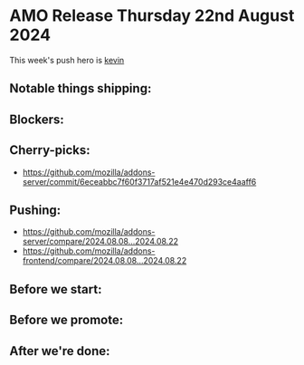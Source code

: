 # AMO Release Thursday 22nd August 2024

This week's push hero is [kevin](https://github.com/KevinMind)

## Notable things shipping:

## Blockers:

## Cherry-picks:
- https://github.com/mozilla/addons-server/commit/6eceabbc7f60f3717af521e4e470d293ce4aaff6

## Pushing:

- https://github.com/mozilla/addons-server/compare/2024.08.08...2024.08.22
- https://github.com/mozilla/addons-frontend/compare/2024.08.08...2024.08.22

## Before we start:

## Before we promote:

## After we're done:
